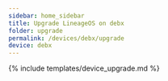 ```yaml
---
sidebar: home_sidebar
title: Upgrade LineageOS on debx
folder: upgrade
permalink: /devices/debx/upgrade
device: debx
---
```

{% include templates/device_upgrade.md %}
